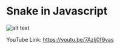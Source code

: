 # Snake in Javascript

![alt text](images/coding_snake_cover.png)

YouTube Link: https://youtu.be/7Azlj0f9vas
